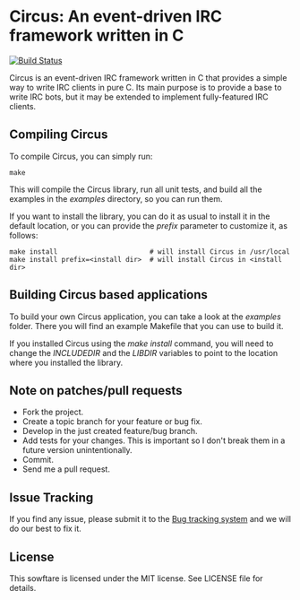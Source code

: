 Circus: An event-driven IRC framework written in C
==================================================

[![Build Status](https://secure.travis-ci.org/nacx/circus.png)](http://travis-ci.org/nacx/circus)

Circus is an event-driven IRC framework written in C that provides a simple
way to write IRC clients in pure C. Its main purpose is to provide a base
to write IRC bots, but it may be extended to implement fully-featured IRC
clients.


Compiling Circus
----------------

To compile Circus, you can simply run:

    make

This will compile the Circus library, run all unit tests, and build all the
examples in the *examples* directory, so you can run them.

If you want to install the library, you can do it as usual to install it in
the default location, or you can provide the *prefix* parameter to customize
it, as follows:

    make install                       # will install Circus in /usr/local
    make install prefix=<install dir>  # will install Circus in <install dir>


Building Circus based applications
----------------------------------

To build your own Circus application, you can take a look at the *examples*
folder. There you will find an example Makefile that you can use to build it.

If you installed Circus using the *make install* command, you will need to change
the *INCLUDEDIR* and the *LIBDIR* variables to point to the location where you installed
the library.


Note on patches/pull requests
-----------------------------
 
 * Fork the project.
 * Create a topic branch for your feature or bug fix.
 * Develop in the just created feature/bug branch.
 * Add tests for your changes. This is important so I don't break them in a future version unintentionally.
 * Commit.
 * Send me a pull request.


Issue Tracking
--------------

If you find any issue, please submit it to the [Bug tracking system](https://github.com/nacx/circus/issues) and we
will do our best to fix it.


License
-------

This sowftare is licensed under the MIT license. See LICENSE file for details.


